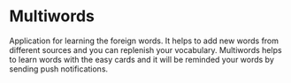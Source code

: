 # Multiwords
Application for learning the foreign words. It helps to add new words from different sources and you can replenish your vocabulary. Multiwords helps to learn words with the easy cards and it will be reminded your words by sending push notifications. 
